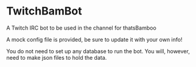 # TwitchBamBot
A Twitch IRC bot to be used in the channel for thatsBamboo

A mock config file is provided, be sure to update it with your own info!

You do not need to set up any database to run the bot. You will, however, need to make json files to hold the data.
